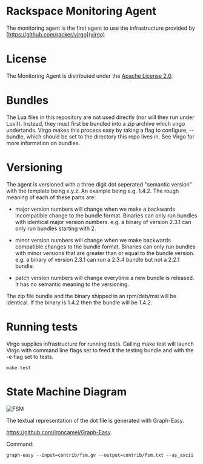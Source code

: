 Rackspace Monitoring Agent
=====

The monitoring agent is the first agent to use the infrastructure provided by
[https://github.com/racker/virgo](virgo)

License
=======

The Monitoring Agent is distributed under the [Apache License 2.0][apache].

[apache]: http://www.apache.org/licenses/LICENSE-2.0.html


Bundles
=======

The Lua files in this repository are not used directly (nor will they run under Luvit).  Instead, they must first be bundled into a zip archive which virgo undertands.  Virgo makes this process easy by taking a flag to configure, --bundle, which should be set to the directory this repo lives in.  See Virgo for more information on bundles.

Versioning
==========

The agent is versioned with a three digit dot seperated "semantic
version" with the template being x.y.z. An example being e.g. 1.4.2. The
rough meaning of each of these parts are:

- major version numbers will change when we make a backwards
  incompatible change to the bundle format. Binaries can only run
  bundles with identical major version numbers. e.g. a binary of version
  2.3.1 can only run bundles starting with 2.

- minor version numbers will change when we make backwards compatible
  changes to the bundle format. Binaries can only run bundles with minor
  versions that are greater than or equal to the bundle version. e.g. a
  binary of version 2.3.1 can run a 2.3.4 bundle but not a 2.2.1 bundle.

- patch version numbers will change everytime a new bundle is released.
  It has no semantic meaning to the versioning.

The zip file bundle and the binary shipped in an rpm/deb/msi will be
identical. If the binary is 1.4.2 then the bundle will be 1.4.2.

Running tests
=============

Virgo supplies infrastructure for running tests.  Calling make test will launch Virgo with command line flags set to feed it the testing bundle and with the -e flag set to tests.

    make test

State Machine Diagram
=====================

![FSM](https://raw.github.com/racker/virgo/master/contrib/fsm.png)

The textual representation of the dot file is generated with Graph-Easy.

https://github.com/ironcamel/Graph-Easy

Command:

    graph-easy --input=contrib/fsm.gv --output=contrib/fsm.txt --as_ascii
